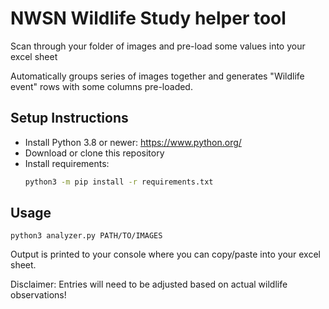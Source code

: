 # NWSN Wildlife Study helper tool

Scan through your folder of images and pre-load some values into your excel sheet

Automatically groups series of images together and generates "Wildlife event" rows
with some columns pre-loaded.


## Setup Instructions

* Install Python 3.8 or newer: https://www.python.org/
* Download or clone this repository
* Install requirements:
    ```bash
    python3 -m pip install -r requirements.txt
    ```

## Usage

```
python3 analyzer.py PATH/TO/IMAGES
```

Output is printed to your console where you can copy/paste into your excel sheet.

Disclaimer: Entries will need to be adjusted based on actual wildlife observations!
